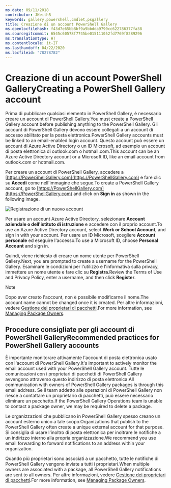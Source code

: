 ```yaml
---
ms.date: 09/11/2018
contributor: JKeithB
keywords: gallery,powershell,cmdlet,psgallery
title: Creazione di un account PowerShell Gallery
ms.openlocfilehash: f43d7e65bb8bf9a9bbdda9790cc622786377fa38
ms.sourcegitcommit: 6545c60578f7745be015111052fd7769f8289296
ms.translationtype: HT
ms.contentlocale: it-IT
ms.lasthandoff: 04/22/2020
ms.locfileid: "78278782"
---
```

# <a name="creating-a-powershell-gallery-account"></a><span data-ttu-id="62c66-103">Creazione di un account PowerShell Gallery</span><span class="sxs-lookup"><span data-stu-id="62c66-103">Creating a PowerShell Gallery account</span></span>

<span data-ttu-id="62c66-104">Prima di pubblicare qualsiasi elemento in PowerShell Gallery, è necessario creare un account di PowerShell Gallery.</span><span class="sxs-lookup"><span data-stu-id="62c66-104">You must create a PowerShell Gallery account before publishing anything to the PowerShell Gallery.</span></span>
<span data-ttu-id="62c66-105">Gli account di PowerShell Gallery devono essere collegati a un account di accesso abilitato per la posta elettronica.</span><span class="sxs-lookup"><span data-stu-id="62c66-105">PowerShell Gallery accounts must be linked to an email-enabled login account.</span></span> <span data-ttu-id="62c66-106">Questo account può essere un account di Azure Active Directory o un ID Microsoft, ad esempio un account di posta elettronica di outlook.com o hotmail.com.</span><span class="sxs-lookup"><span data-stu-id="62c66-106">This account can be an Azure Active Directory account or a Microsoft ID, like an email account from outlook.com or hotmail.com.</span></span>

<span data-ttu-id="62c66-107">Per creare un account di PowerShell Gallery, accedere a [https://PowerShellGallery.com](https://PowerShellGallery.com) e fare clic su **Accedi** come nell'immagine che segue.</span><span class="sxs-lookup"><span data-stu-id="62c66-107">To create a PowerShell Gallery account, go to [https://PowerShellGallery.com](https://PowerShellGallery.com) and click on **Sign in** as shown in the following image.</span></span>

![Registrazione di un nuovo account](media/creating-an-account/CreateAccount-Register.png)

<span data-ttu-id="62c66-109">Per usare un account Azure Active Directory, selezionare **Account aziendale o dell'istituto di istruzione** e accedere con il proprio account.</span><span class="sxs-lookup"><span data-stu-id="62c66-109">To use an Azure Active Directory account, select **Work or School Account**, and sign in with your account.</span></span> <span data-ttu-id="62c66-110">Per usare un ID Microsoft, scegliere **Account personale** ed eseguire l'accesso.</span><span class="sxs-lookup"><span data-stu-id="62c66-110">To use a Microsoft ID, choose **Personal Account** and sign in.</span></span>

<span data-ttu-id="62c66-111">Quindi, viene richiesto di creare un nome utente per PowerShell Gallery.</span><span class="sxs-lookup"><span data-stu-id="62c66-111">Next, you are prompted to create a username for the PowerShell Gallery.</span></span> <span data-ttu-id="62c66-112">Esaminare le condizioni per l'utilizzo e l'informativa sulla privacy, immettere un nome utente e fare clic su **Registra**.</span><span class="sxs-lookup"><span data-stu-id="62c66-112">Review the Terms of Use and Privacy Policy, enter a username, and then click **Register**.</span></span>

> [!NOTE]
> <span data-ttu-id="62c66-113">Dopo aver creato l'account, non è possibile modificarne il nome.</span><span class="sxs-lookup"><span data-stu-id="62c66-113">The account name cannot be changed once it is created.</span></span> <span data-ttu-id="62c66-114">Per altre informazioni, vedere [Gestione dei proprietari di pacchetti](managing-package-owners.md).</span><span class="sxs-lookup"><span data-stu-id="62c66-114">For more information, see [Managing Package Owners](managing-package-owners.md).</span></span>

## <a name="recommended-practices-for-powershell-gallery-accounts"></a><span data-ttu-id="62c66-115">Procedure consigliate per gli account di PowerShell Gallery</span><span class="sxs-lookup"><span data-stu-id="62c66-115">Recommended practices for PowerShell Gallery accounts</span></span>

<span data-ttu-id="62c66-116">È importante monitorare attivamente l'account di posta elettronica usato con l'account di PowerShell Gallery.</span><span class="sxs-lookup"><span data-stu-id="62c66-116">It's important to actively monitor the email account used with your PowerShell Gallery account.</span></span> <span data-ttu-id="62c66-117">Tutte le comunicazioni con i proprietari di pacchetti di PowerShell Gallery avvengono attraverso questo indirizzo di posta elettronica.</span><span class="sxs-lookup"><span data-stu-id="62c66-117">All communication with owners of PowerShell Gallery packages is through this email address.</span></span> <span data-ttu-id="62c66-118">Se il team addetto alle operazioni di PowerShell Gallery non riesce a contattare un proprietario di pacchetti, può essere necessario eliminare un pacchetto.</span><span class="sxs-lookup"><span data-stu-id="62c66-118">If the PowerShell Gallery Operations team is unable to contact a package owner, we may be required to delete a package.</span></span>

<span data-ttu-id="62c66-119">Le organizzazioni che pubblicano in PowerShell Gallery spesso creano un account esterno unico a tale scopo.</span><span class="sxs-lookup"><span data-stu-id="62c66-119">Organizations that publish to the PowerShell Gallery often create a unique external account for that purpose.</span></span> <span data-ttu-id="62c66-120">Si consiglia di usare l'inoltro di posta elettronica per inoltrare le notifiche a un indirizzo interno alla propria organizzazione.</span><span class="sxs-lookup"><span data-stu-id="62c66-120">We recommend you use email forwarding to forward notifications to an address within your organization.</span></span>

<span data-ttu-id="62c66-121">Quando più proprietari sono associati a un pacchetto, tutte le notifiche di PowerShell Gallery vengono inviate a tutti i proprietari.</span><span class="sxs-lookup"><span data-stu-id="62c66-121">When multiple owners are associated with a package, all PowerShell Gallery notifications are sent to all owners.</span></span> <span data-ttu-id="62c66-122">Per altre informazioni, vedere [Gestione dei proprietari di pacchetti](managing-package-owners.md).</span><span class="sxs-lookup"><span data-stu-id="62c66-122">For more information, see [Managing Package Owners](managing-package-owners.md).</span></span>
